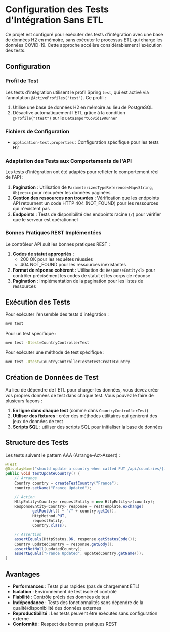 # Configuration des Tests d'Intégration Sans ETL

Ce projet est configuré pour exécuter des tests d'intégration avec une base de données H2 en mémoire, sans exécuter le processus ETL qui charge les données COVID-19. Cette approche accélère considérablement l'exécution des tests.

## Configuration

### Profil de Test

Les tests d'intégration utilisent le profil Spring `test`, qui est activé via l'annotation `@ActiveProfiles("test")`. Ce profil :

1. Utilise une base de données H2 en mémoire au lieu de PostgreSQL
2. Désactive automatiquement l'ETL grâce à la condition `@Profile("!test")` sur le `DataImportCovid19Runner`

### Fichiers de Configuration

- `application-test.properties` : Configuration spécifique pour les tests H2

### Adaptation des Tests aux Comportements de l'API

Les tests d'intégration ont été adaptés pour refléter le comportement réel de l'API :

1. **Pagination** : Utilisation de `ParameterizedTypeReference<Map<String, Object>>` pour récupérer les données paginées
2. **Gestion des ressources non trouvées** : Vérification que les endpoints API retournent un code HTTP 404 (NOT_FOUND) pour les ressources qui n'existent pas
3. **Endpoints** : Tests de disponibilité des endpoints racine (`/`) pour vérifier que le serveur est opérationnel

### Bonnes Pratiques REST Implémentées

Le contrôleur API suit les bonnes pratiques REST :

1. **Codes de statut appropriés** :
   - 200 OK pour les requêtes réussies
   - 404 NOT_FOUND pour les ressources inexistantes
2. **Format de réponse cohérent** : Utilisation de `ResponseEntity<T>` pour contrôler précisément les codes de statut et les corps de réponse
3. **Pagination** : Implémentation de la pagination pour les listes de ressources

## Exécution des Tests

Pour exécuter l'ensemble des tests d'intégration :

```bash
mvn test
```

Pour un test spécifique :

```bash
mvn test -Dtest=CountryControllerTest
```

Pour exécuter une méthode de test spécifique :

```bash
mvn test -Dtest=CountryControllerTest#testCreateCountry
```

## Création de Données de Test

Au lieu de dépendre de l'ETL pour charger les données, vous devez créer vos propres données de test dans chaque test. Vous pouvez le faire de plusieurs façons :

1. **En ligne dans chaque test** (comme dans `CountryControllerTest`)
2. **Utiliser des fixtures** : créer des méthodes utilitaires qui génèrent des jeux de données de test
3. **Scripts SQL** : utiliser des scripts SQL pour initialiser la base de données

## Structure des Tests

Les tests suivent le pattern AAA (Arrange-Act-Assert) :

```java
@Test
@DisplayName("should update a country when called PUT /api/countries/{id}")
public void testUpdateCountry() {
    // Arrange
    Country country = createTestCountry("France");
    country.setName("France Updated");

    // Action
    HttpEntity<Country> requestEntity = new HttpEntity<>(country);
    ResponseEntity<Country> response = restTemplate.exchange(
            getRootUrl() + "/" + country.getId(),
            HttpMethod.PUT,
            requestEntity,
            Country.class);

    // Assertion
    assertEquals(HttpStatus.OK, response.getStatusCode());
    Country updatedCountry = response.getBody();
    assertNotNull(updatedCountry);
    assertEquals("France Updated", updatedCountry.getName());
}
```

## Avantages

- **Performances** : Tests plus rapides (pas de chargement ETL)
- **Isolation** : Environnement de test isolé et contrôlé
- **Fiabilité** : Contrôle précis des données de test
- **Indépendance** : Tests des fonctionnalités sans dépendre de la qualité/disponibilité des données externes
- **Reproductibilité** : Les tests peuvent être exécutés sans configuration externe
- **Conformité** : Respect des bonnes pratiques REST
